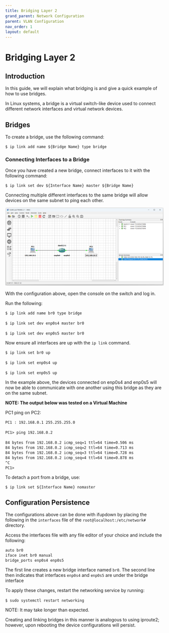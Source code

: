 ```yaml
---
title: Bridging Layer 2
grand_parent: Network Configuration
parent: VLAN Configuration
nav_order: 1
layout: default
---
```


# Bridging Layer 2

## Introduction

In this guide, we will explain what bridging is
and give a quick example of how to use bridges.

In Linux systems, a bridge is a virtual switch-like device used to
connect different network interfaces and virtual network devices.

## Bridges

To create a bridge, use the following command:

```
$ ip link add name ${Bridge Name} type bridge
```

### Connecting Interfaces to a Bridge

Once you have created a new bridge, connect interfaces to it
with the following command:

```
$ ip link set dev ${Interface Name} master ${Bridge Name}
```

Connecting multiple different interfaces to the same bridge will allow devices on the
same subnet to ping each other.

![Network Configuration](../../Images/ImagesForNetworkConfiguration/SameSubnet.png)

With the configuration above, open the console on the switch and log in.

Run the following:

```
$ ip link add name br0 type bridge

$ ip link set dev enp0s4 master br0

$ ip link set dev enp0s5 master br0
```

Now ensure all interfaces are up with the `ip link` command.

```
$ ip link set br0 up

$ ip link set enp0s4 up

$ ip link set enp0s5 up
```

In the example above, the devices connected on enp0s4 and enp0s5
will now be able to communicate with one another using this bridge
as they are on the same subnet.

**NOTE: The output below was tested on a Virtual Machine**

PC1 ping on PC2:

```
PC1 : 192.168.0.1 255.255.255.0

PC1> ping 192.168.0.2

84 bytes from 192.168.0.2 icmp_seq=1 ttl=64 time=0.506 ms
84 bytes from 192.168.0.2 icmp_seq=2 ttl=64 time=0.713 ms
84 bytes from 192.168.0.2 icmp_seq=3 ttl=64 time=0.728 ms
84 bytes from 192.168.0.2 icmp_seq=4 ttl=64 time=0.878 ms
^C
PC1>
```

To detach a port from a bridge, use:

```
$ ip link set ${Interface Name} nomaster
```

## Configuration Persistence

The configurations above can be done with ifupdown
by placing the following in the `interfaces` file of the
`root@localhost:/etc/network#` directory.

Access the interfaces file with any file editor of your
choice and include the following:

```
auto br0
iface inet br0 manual
bridge_ports enp0s4 enp0s5
```

The first line creates a new bridge interface named `br0`.
The second line then indicates that interfaces `enp0s4` and `enp0s5`
are under the bridge interface

To apply these changes, restart the networking service by running:

`$ sudo systemctl restart networking`

NOTE: It may take longer than expected.

Creating and linking bridges in this manner is analogous
to using iproute2; however, upon rebooting the device
configurations will persist.
